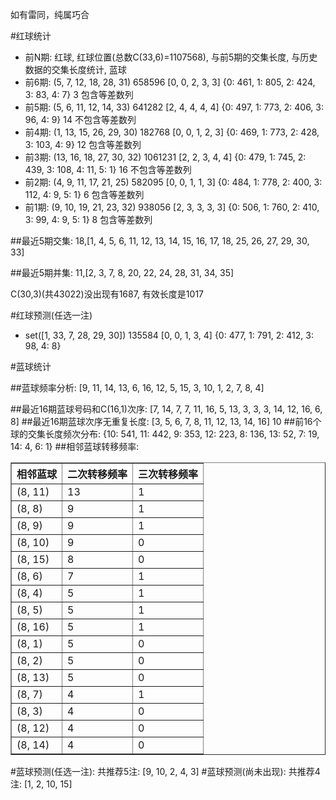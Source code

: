 <!-- 
.. title: 双色球2015042期(2015-04-14)数据分析报告
.. slug: slott-2015042-2015-04-14-report
.. date: 2015-04-15 08:00:00 UTC+08:00
.. tags: Lottery
.. link: 
.. description: 
.. type: text
-->

如有雷同，纯属巧合

<!-- TEASER_END-->

#红球统计

- 前N期: 红球, 红球位置(总数C(33,6)=1107568), 与前5期的交集长度, 与历史数据的交集长度统计, 蓝球
- 前6期: (5, 7, 12, 18, 28, 31) 658596 [0, 0, 2, 3, 3] {0: 461, 1: 805, 2: 424, 3: 83, 4: 7} 3 包含等差数列
- 前5期: (5, 6, 11, 12, 14, 33) 641282 [2, 4, 4, 4, 4] {0: 497, 1: 773, 2: 406, 3: 96, 4: 9} 14 不包含等差数列
- 前4期: (1, 13, 15, 26, 29, 30) 182768 [0, 0, 1, 2, 3] {0: 469, 1: 773, 2: 428, 3: 103, 4: 9} 12 包含等差数列
- 前3期: (13, 16, 18, 27, 30, 32) 1061231 [2, 2, 3, 4, 4] {0: 479, 1: 745, 2: 439, 3: 108, 4: 11, 5: 1} 16 不包含等差数列
- 前2期: (4, 9, 11, 17, 21, 25) 582095 [0, 0, 1, 1, 3] {0: 484, 1: 778, 2: 400, 3: 112, 4: 9, 5: 1} 6 包含等差数列
- 前1期: (9, 10, 19, 21, 23, 32) 938056 [2, 3, 3, 3, 3] {0: 506, 1: 760, 2: 410, 3: 99, 4: 9, 5: 1} 8 包含等差数列

##最近5期交集:
18,[1, 4, 5, 6, 11, 12, 13, 14, 15, 16, 17, 18, 25, 26, 27, 29, 30, 33]

##最近5期并集:
11,[2, 3, 7, 8, 20, 22, 24, 28, 31, 34, 35]

C(30,3)(共43022)没出现有1687, 
有效长度是1017

#红球预测(任选一注)

- set([1, 33, 7, 28, 29, 30]) 135584 [0, 0, 1, 3, 4] {0: 477, 1: 791, 2: 412, 3: 98, 4: 8}

#蓝球统计

##蓝球频率分析:
[9, 11, 14, 13, 6, 16, 12, 5, 15, 3, 10, 1, 2, 7, 8, 4]

##最近16期蓝球号码和C(16,1)次序:
[7, 14, 7, 7, 11, 16, 5, 13, 3, 3, 3, 14, 12, 16, 6, 8]
##最近16期蓝球次序无重复长度:
[3, 5, 6, 7, 8, 11, 12, 13, 14, 16] 10
##前16个球的交集长度频次分布:
{10: 541, 11: 442, 9: 353, 12: 223, 8: 136, 13: 52, 7: 19, 14: 4, 6: 1}
##相邻蓝球转移频率:
<table border="1" class="table table-striped dataframe">
  <thead>
    <tr style="text-align: right;">
      <th>相邻蓝球</th>
      <th>二次转移频率</th>
      <th>三次转移频率</th>
    </tr>
  </thead>
  <tbody>
    <tr>
      <td>(8, 11)</td>
      <td>13</td>
      <td>1</td>
    </tr>
    <tr>
      <td>(8, 8)</td>
      <td>9</td>
      <td>1</td>
    </tr>
    <tr>
      <td>(8, 9)</td>
      <td>9</td>
      <td>1</td>
    </tr>
    <tr>
      <td>(8, 10)</td>
      <td>9</td>
      <td>0</td>
    </tr>
    <tr>
      <td>(8, 15)</td>
      <td>8</td>
      <td>0</td>
    </tr>
    <tr>
      <td>(8, 6)</td>
      <td>7</td>
      <td>1</td>
    </tr>
    <tr>
      <td>(8, 4)</td>
      <td>5</td>
      <td>1</td>
    </tr>
    <tr>
      <td>(8, 5)</td>
      <td>5</td>
      <td>1</td>
    </tr>
    <tr>
      <td>(8, 16)</td>
      <td>5</td>
      <td>1</td>
    </tr>
    <tr>
      <td>(8, 1)</td>
      <td>5</td>
      <td>0</td>
    </tr>
    <tr>
      <td>(8, 2)</td>
      <td>5</td>
      <td>0</td>
    </tr>
    <tr>
      <td>(8, 13)</td>
      <td>5</td>
      <td>0</td>
    </tr>
    <tr>
      <td>(8, 7)</td>
      <td>4</td>
      <td>1</td>
    </tr>
    <tr>
      <td>(8, 3)</td>
      <td>4</td>
      <td>0</td>
    </tr>
    <tr>
      <td>(8, 12)</td>
      <td>4</td>
      <td>0</td>
    </tr>
    <tr>
      <td>(8, 14)</td>
      <td>4</td>
      <td>0</td>
    </tr>
  </tbody>
</table>
#蓝球预测(任选一注):
共推荐5注: [9, 10, 2, 4, 3]
#蓝球预测(尚未出现):
共推荐4注: [1, 2, 10, 15]

